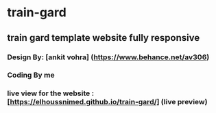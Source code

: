 # train-gard
## train gard template website fully responsive
### Design By: [ankit vohra] (https://www.behance.net/av306)
### Coding By me 
### live view for the website : [https://elhoussnimed.github.io/train-gard/] (live preview)
